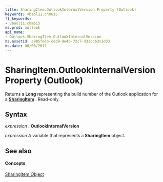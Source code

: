```yaml
---
title: SharingItem.OutlookInternalVersion Property (Outlook)
keywords: vbaol11.chm615
f1_keywords:
- vbaol11.chm615
ms.prod: outlook
api_name:
- Outlook.SharingItem.OutlookInternalVersion
ms.assetid: a985fe6b-ced9-9e4b-73c7-d31cc63c1d03
ms.date: 06/08/2017
---
```



# SharingItem.OutlookInternalVersion Property (Outlook)

Returns a **Long** representing the build number of the Outlook application for a **[SharingItem](sharingitem-object-outlook.md)** . Read-only.


## Syntax

 _expression_ . **OutlookInternalVersion**

 _expression_ A variable that represents a **SharingItem** object.


## See also


#### Concepts


[SharingItem Object](sharingitem-object-outlook.md)


